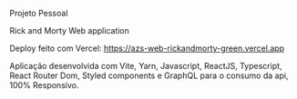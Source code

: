 Projeto Pessoal

Rick and Morty Web application

Deploy feito com Vercel: https://azs-web-rickandmorty-green.vercel.app

Aplicação desenvolvida com Vite, Yarn, Javascript, ReactJS, Typescript, React Router Dom, Styled components e GraphQL para o consumo da api, 100% Responsivo.
